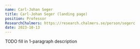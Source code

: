 ```yaml
---
name: Carl-Johan Seger
title: Carl-Johan Seger (landing page)
position: Professor
ResearchChalmers: https://research.chalmers.se/person/segerc
date: 2023-10-13
---
```

TODO fill in 1-paragraph description

